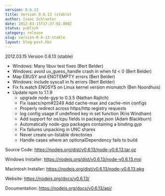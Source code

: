 ```yaml
---
version: 0.6.13
title: Version 0.6.13 (stable)
author: Isaac Schlueter
date: 2012-03-15T17:37:02.000Z
status: publish
category: release
slug: version-0-6-13-stable
layout: blog-post.hbs
---
```


<p>2012.03.15 Version 0.6.13 (stable)</p>

<ul>
<li>Windows: Many libuv test fixes (Bert Belder)</li>
<li>Windows: avoid uv_guess_handle crash in when fd &lt; 0 (Bert Belder)</li>
<li>Map EBUSY and ENOTEMPTY errors (Bert Belder)</li>
<li>Windows: include syscall in fs errors (Bert Belder)</li>
<li>Fix fs.watch ENOSYS on Linux kernel version mismatch (Ben Noordhuis)</li>
<li>Update npm to 1.1.9
  <ul>
  <li>upgrade node-gyp to 0.3.5 (Nathan Rajlich)</li>
  <li>Fix isaacs/npm#2249 Add cache-max and cache-min configs</li>
  <li>Properly redirect across https/http registry requests</li>
  <li>log config usage if undefined key in set function (Kris Windham)</li>
  <li>Add support for os/cpu fields in package.json (Adam Blackburn)</li>
  <li>Automatically node-gyp packages containing a binding.gyp</li>
  <li>Fix failures unpacking in UNC shares</li>
  <li>Never create un-listable directories</li>
  <li>Handle cases where an optionalDependency fails to build</li>
  </ul>
</li>
</ul>
<p>Source Code: <a href="https://nodejs.org/dist/v0.6.13/node-v0.6.13.tar.gz">https://nodejs.org/dist/v0.6.13/node-v0.6.13.tar.gz</a>

</p>
<p>Windows Installer: <a href="https://nodejs.org/dist/v0.6.13/node-v0.6.13.msi">https://nodejs.org/dist/v0.6.13/node-v0.6.13.msi</a>

</p>
<p>Macintosh Installer: <a href="https://nodejs.org/dist/v0.6.13/node-v0.6.13.pkg">https://nodejs.org/dist/v0.6.13/node-v0.6.13.pkg</a>

</p>
<p>Website: <a href="https://nodejs.org/docs/v0.6.13/">https://nodejs.org/docs/v0.6.13/</a>

</p>
<p>Documentation: <a href="https://nodejs.org/docs/v0.6.13/api/">https://nodejs.org/docs/v0.6.13/api/</a>
</p>
